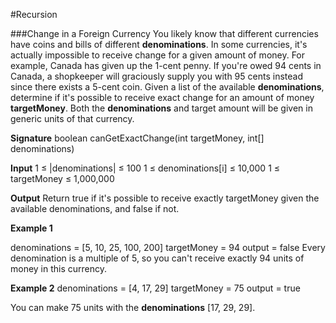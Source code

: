 #Recursion

###Change in a Foreign Currency
You likely know that different currencies have coins and bills of different **denominations**. In some currencies, it's actually impossible to receive change for a given amount of money. For example, Canada has given up the 1-cent penny. If you're owed 94 cents in Canada, a shopkeeper will graciously supply you with 95 cents instead since there exists a 5-cent coin.
Given a list of the available **denominations**, determine if it's possible to receive exact change for an amount of money **targetMoney**. Both the **denominations** and target amount will be given in generic units of that currency.


**Signature**
boolean canGetExactChange(int targetMoney, int[] denominations)


**Input**
1 ≤ |denominations| ≤ 100
1 ≤ denominations[i] ≤ 10,000
1 ≤ targetMoney ≤ 1,000,000


**Output**
Return true if it's possible to receive exactly targetMoney given the available denominations, and false if not.


**Example 1**

denominations = [5, 10, 25, 100, 200]
targetMoney = 94
output = false
Every denomination is a multiple of 5, so you can't receive exactly 94 units of money in this currency.


**Example 2**
denominations = [4, 17, 29]
targetMoney = 75
output = true


You can make 75 units with the **denominations** [17, 29, 29].
